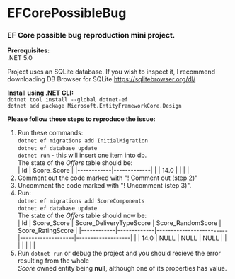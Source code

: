 # EFCorePossibleBug  
### EF Core possible bug reproduction mini project.  

**Prerequisites:**  
.NET 5.0  

Project uses an SQLite database. If you wish to inspect it, I recommend downloading DB Browser for SQLite https://sqlitebrowser.org/dl/

**Install using .NET CLI:**  
`dotnet tool install --global dotnet-ef`  
`dotnet add package Microsoft.EntityFrameworkCore.Design`  

**Please follow these steps to reproduce the issue:**  
1. Run these commands:  
    `dotnet ef migrations add InitialMigration`  
    `dotnet ef database update`  
    `dotnet run` - this will insert one item into db.  
    The state of the *Offers* table should be:  
| Id         | Score_Score |
|------------|-------------|
| <someGuid> | 14.0        |
|            |             |
2. Comment out the code marked with "! Comment out (step 2)"  
3. Uncomment the code marked with "! Uncomment (step 3)".  
4. Run:  
    `dotnet ef migrations add ScoreComponents`  
    `dotnet ef database update`  
    The state of the *Offers* table should now be:  
| Id         | Score_Score | Score_DeliveryTypeScore | Score_RandomScore | Score_RatingScore |
|------------|-------------|-------------------------|-------------------|-------------------|
| <someGuid> | 14.0        | NULL                    | NULL              | NULL              |
|            |             |                         |                   |                   |
5. Run `dotnet run` or debug the project and you should recieve the error resulting from the whole  
*Score* owned entity being **null**, although one of its properties has value.  
